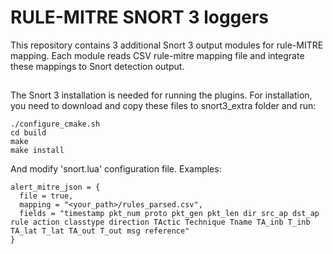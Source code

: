 # RULE-MITRE SNORT 3 loggers

This repository contains 3 additional Snort 3 output modules for rule-MITRE mapping. Each module reads CSV rule-mitre mapping file and integrate these mappings to Snort detection output.

## 

The Snort 3 installation is needed for running the plugins. For installation, you need to download and copy these files to snort3_extra folder and run:

    ./configure_cmake.sh
    cd build
    make
    make install

And modify 'snort.lua' configuration file. Examples:

    alert_mitre_json = { 
      file = true,
      mapping = "<your_path>/rules_parsed.csv",
      fields = "timestamp pkt_num proto pkt_gen pkt_len dir src_ap dst_ap rule action classtype direction TActic Technique Tname TA_inb T_inb TA_lat T_lat TA_out T_out msg reference"
    }
    